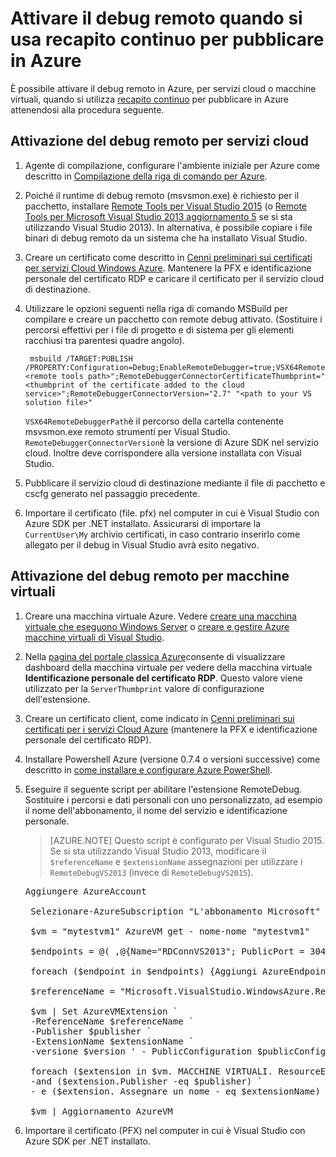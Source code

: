 <properties
    pageTitle="Attivare il debug remoto con recapito continuo | Microsoft Azure"
    description="Informazioni su come abilitare il debug remoto quando si usa recapito continuo per distribuire in Azure"
    services="cloud-services"
    documentationCenter=".net"
    authors="TomArcher"
    manager="douge"
    editor=""/>

<tags
    ms.service="cloud-services"
    ms.workload="infrastructure-services"
    ms.tgt_pltfrm="vm-multiple"
    ms.devlang="dotnet"
    ms.topic="article"
    ms.date="08/15/2016"
    ms.author="tarcher"/>

# <a name="enable-remote-debugging-when-using-continuous-delivery-to-publish-to-azure"></a>Attivare il debug remoto quando si usa recapito continuo per pubblicare in Azure

È possibile attivare il debug remoto in Azure, per servizi cloud o macchine virtuali, quando si utilizza [recapito continuo](cloud-services-dotnet-continuous-delivery.md) per pubblicare in Azure attenendosi alla procedura seguente.

## <a name="enabling-remote-debugging-for-cloud-services"></a>Attivazione del debug remoto per servizi cloud

1. Agente di compilazione, configurare l'ambiente iniziale per Azure come descritto in [Compilazione della riga di comando per Azure](http://msdn.microsoft.com/library/hh535755.aspx).
2. Poiché il runtime di debug remoto (msvsmon.exe) è richiesto per il pacchetto, installare [Remote Tools per Visual Studio 2015](http://www.microsoft.com/en-us/download/details.aspx?id=48155) (o [Remote Tools per Microsoft Visual Studio 2013 aggiornamento 5](https://www.microsoft.com/en-us/download/details.aspx?id=48156) se si sta utilizzando Visual Studio 2013). In alternativa, è possibile copiare i file binari di debug remoto da un sistema che ha installato Visual Studio.
3. Creare un certificato come descritto in [Cenni preliminari sui certificati per servizi Cloud Windows Azure](cloud-services-certs-create.md). Mantenere la PFX e identificazione personale del certificato RDP e caricare il certificato per il servizio cloud di destinazione.
4. Utilizzare le opzioni seguenti nella riga di comando MSBuild per compilare e creare un pacchetto con remote debug attivato. (Sostituire i percorsi effettivi per i file di progetto e di sistema per gli elementi racchiusi tra parentesi quadre angolo).

        msbuild /TARGET:PUBLISH /PROPERTY:Configuration=Debug;EnableRemoteDebugger=true;VSX64RemoteDebuggerPath="<remote tools path>";RemoteDebuggerConnectorCertificateThumbprint="<thumbprint of the certificate added to the cloud service>";RemoteDebuggerConnectorVersion="2.7" "<path to your VS solution file>"

    `VSX64RemoteDebuggerPath`è il percorso della cartella contenente msvsmon.exe remoto strumenti per Visual Studio.
    `RemoteDebuggerConnectorVersion`è la versione di Azure SDK nel servizio cloud. Inoltre deve corrispondere alla versione installata con Visual Studio.

5. Pubblicare il servizio cloud di destinazione mediante il file di pacchetto e cscfg generato nel passaggio precedente.
6. Importare il certificato (file. pfx) nel computer in cui è Visual Studio con Azure SDK per .NET installato. Assicurarsi di importare la `CurrentUser\My` archivio certificati, in caso contrario inserirlo come allegato per il debug in Visual Studio avrà esito negativo.

## <a name="enabling-remote-debugging-for-virtual-machines"></a>Attivazione del debug remoto per macchine virtuali

1. Creare una macchina virtuale Azure. Vedere [creare una macchina virtuale che eseguono Windows Server](../virtual-machines/virtual-machines-windows-hero-tutorial.md) o [creare e gestire Azure macchine virtuali di Visual Studio](../virtual-machines/virtual-machines-windows-classic-manage-visual-studio.md).
2. Nella [pagina del portale classica Azure](http://go.microsoft.com/fwlink/p/?LinkID=269851)consente di visualizzare dashboard della macchina virtuale per vedere della macchina virtuale **Identificazione personale del certificato RDP**. Questo valore viene utilizzato per la `ServerThumbprint` valore di configurazione dell'estensione.
3. Creare un certificato client, come indicato in [Cenni preliminari sui certificati per i servizi Cloud Azure](cloud-services-certs-create.md) (mantenere la PFX e identificazione personale del certificato RDP).
4. Installare Powershell Azure (versione 0.7.4 o versioni successive) come descritto in [come installare e configurare Azure PowerShell](../powershell-install-configure.md).
5. Eseguire il seguente script per abilitare l'estensione RemoteDebug. Sostituire i percorsi e dati personali con uno personalizzato, ad esempio il nome dell'abbonamento, il nome del servizio e identificazione personale.

    >[AZURE.NOTE] Questo script è configurato per Visual Studio 2015. Se si sta utilizzando Visual Studio 2013, modificare il `$referenceName` e `$extensionName` assegnazioni per utilizzare i `RemoteDebugVS2013` (invece di `RemoteDebugVS2015`).

    <pre>
   Aggiungere AzureAccount

    Selezionare-AzureSubscription "L'abbonamento Microsoft"

    $vm = "mytestvm1" AzureVM get - nome-nome "mytestvm1"

    $endpoints = @( ,@{Name="RDConnVS2013"; PublicPort = 30400; PrivatePort = 30398} ,@{Name="RDFwdrVS2013"; PublicPort = 31400; PrivatePort = 31398})  

    foreach ($endpoint in $endpoints) {Aggiungi AzureEndpoint - macchine Virtuali $vm-nome $endpoint. Name - protocollo tcp - PublicPort $endpoint. Porta-PublicPort locale $endpoint. PrivatePort}

    $referenceName = "Microsoft.VisualStudio.WindowsAzure.RemoteDebug.RemoteDebugVS2015" $publisher = "Microsoft.VisualStudio.WindowsAzure.RemoteDebug" $extensionName = "RemoteDebugVS2015" $version = 1. "*" $publicConfiguration = "<PublicConfig>< Connector.Enabled > true < /Connector.Enabled ><ClientThumbprint>56D7D1B25B472268E332F7FC0C87286458BFB6B2</ClientThumbprint><ServerThumbprint>E7DCB00CB916C468CC3228261D6E4EE45C8ED3C6</ServerThumbprint><ConnectorPort>30398</ConnectorPort><ForwarderPort>31398</ForwarderPort></PublicConfig>"

    $vm | Set AzureVMExtension `
    -ReferenceName $referenceName ` 
    -Publisher $publisher `
    -ExtensionName $extensionName ` 
    -versione $version ' - PublicConfiguration $publicConfiguration

    foreach ($extension in $vm. MACCHINE VIRTUALI. ResourceExtensionReferences) {se (($extension. Nomeriferimento - eq $referenceName) `
    -and ($extension.Publisher -eq $publisher) ` 
    - e ($extension. Assegnare un nome - eq $extensionName) '- e ($extension. Versione - eq $version)) {$extension. ResourceExtensionParameterValues [0]. Chiave = 'txt' interruzione}}

    $vm | Aggiornamento AzureVM </pre>

6. Importare il certificato (PFX) nel computer in cui è Visual Studio con Azure SDK per .NET installato.
